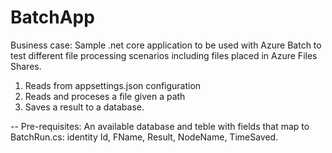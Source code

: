 # BatchApp
Business case:
Sample .net core application to be used with Azure Batch to test different file processing scenarios including files placed in Azure Files Shares.
<ol>
<li>Reads from appsettings.json configuration
<li>Reads and proceses a file given a path
<li>Saves a result to a database.
</ol>
--
Pre-requisites:
An available database and teble with fields that map to BatchRun.cs:  identity Id, FName, Result, NodeName, TimeSaved.

